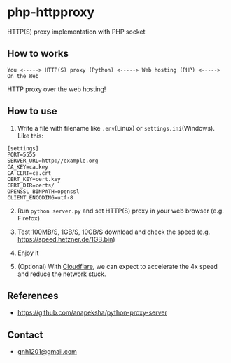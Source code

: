 # php-httpproxy
HTTP(S) proxy implementation with PHP socket

## How to works
```
You <-----> HTTP(S) proxy (Python) <-----> Web hosting (PHP) <-----> On the Web
```

HTTP proxy over the web hosting!

## How to use

1. Write a file with filename like `.env`(Linux) or `settings.ini`(Windows). Like this:

```
[settings]
PORT=5555
SERVER_URL=http://example.org
CA_KEY=ca.key
CA_CERT=ca.crt
CERT_KEY=cert.key
CERT_DIR=certs/
OPENSSL_BINPATH=openssl
CLIENT_ENCODING=utf-8
```

2. Run `python server.py` and set HTTP(S) proxy in your web browser (e.g. Firefox)

3. Test [100MB](http://speed.hetzner.de/100MB.bin)/[S](https://speed.hetzner.de/100MB.bin), [1GB](http://speed.hetzner.de/1GB.bin)/[S](https://speed.hetzner.de/1GB.bin), [10GB](http://speed.hetzner.de/10GB.bin)/[S](http://speed.hetzner.de/10GB.bin) download and check the speed (e.g. https://speed.hetzner.de/1GB.bin)

3. Enjoy it

4. (Optional) With [Cloudflare](https://cloudflare.com), we can expect to accelerate the 4x speed and reduce the network stuck.

## References
* https://github.com/anapeksha/python-proxy-server

## Contact
* gnh1201@gmail.com
